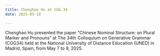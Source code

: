 ```yaml
---
title: Chenghao Hu at CGG 34
date: 2025-05-18

---
```

Chenghao Hu presented the paper “Chinese Nominal Structure: on Plural Marker and Pronouns” at The 34th Colloquium on Generative Grammar (CGG34) held at the National University of Distance Education (UNED) in Madrid, Spain, from May 7 to 9, 2025.

<!--more-->
